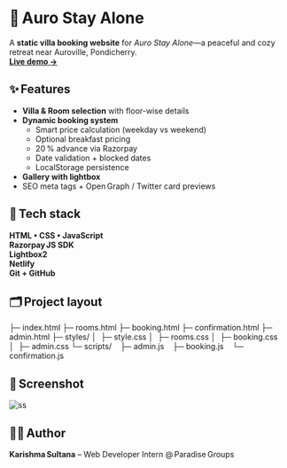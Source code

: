 
# 🏡 Auro Stay Alone

A **static villa booking website** for _Auro Stay Alone_—a peaceful and cozy retreat near Auroville, Pondicherry.  
[**Live demo →**](https://aurostayalone.netlify.app)



## ✨ Features

- **Villa & Room selection** with floor-wise details  
- **Dynamic booking system**  
  - Smart price calculation (weekday vs weekend)  
  - Optional breakfast pricing  
  - 20 % advance via Razorpay  
  - Date validation + blocked dates  
  - LocalStorage persistence  
- **Gallery with lightbox**  
- SEO meta tags + Open Graph / Twitter card previews  



## 🔧 Tech stack

**HTML • CSS • JavaScript**  
**Razorpay JS SDK**  
**Lightbox2**  
**Netlify**  
**Git + GitHub**


## 🗂️ Project layout

├─ index.html
├─ rooms.html
├─ booking.html
├─ confirmation.html
├─ admin.html
├─ styles/
│  ├─ style.css
│  ├─ rooms.css
│  ├─ booking.css
│  ├─ admin.css
└─ scripts/
   ├─ admin.js
   ├─ booking.js
   └─ confirmation.js




## 📸 Screenshot

![ss](https://github.com/user-attachments/assets/db4133c8-c867-4198-97f2-4b6d118cd846)



## 🙋‍♀️ Author

**Karishma Sultana** – Web Developer Intern @ Paradise Groups


